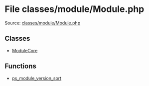 File classes/module/Module.php
=========

Source: [classes/module/Module.php](https://github.com/PrestaShop/PrestaShop/blob/1.6.0.1/classes/module/Module.php)


Classes
-------

* [ModuleCore](class.ModuleCore.md)

Functions
---------

* [ps_module_version_sort](function.ps_module_version_sort.md)
